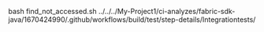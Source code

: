 bash find_not_accessed.sh ../../../My-Project1/ci-analyzes/fabric-sdk-java/1670424990/.github/workflows/build/test/step-details/Integrationtests/
